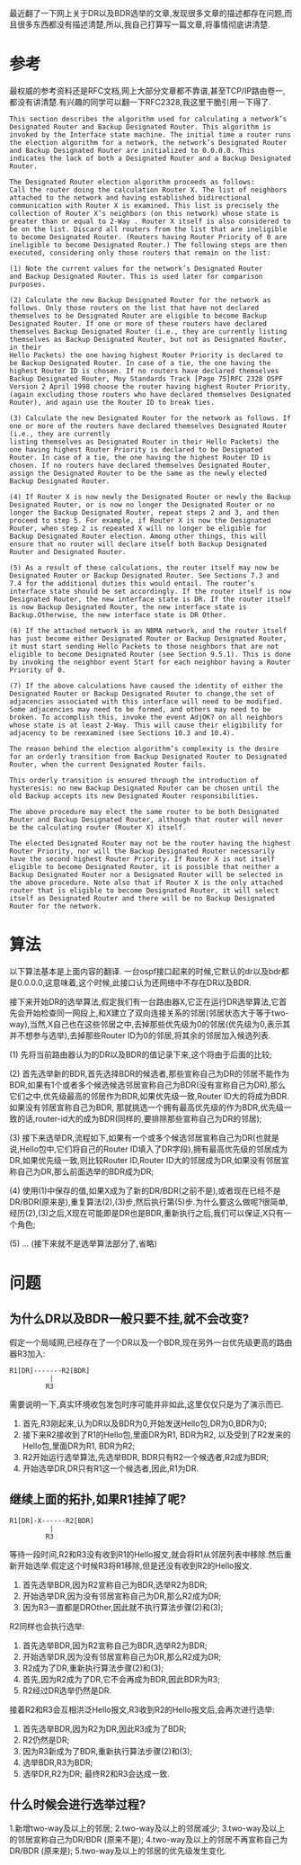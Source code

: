 最近翻了一下网上关于DR以及BDR选举的文章,发现很多文章的描述都存在问题,而且很多东西都没有描述清楚,所以,我自己打算写一篇文章,将事情彻底讲清楚.

# 参考
最权威的参考资料还是RFC文档,网上大部分文章都不靠谱,甚至TCP/IP路由卷一,都没有讲清楚.有兴趣的同学可以翻一下RFC2328,我这里干脆引用一下得了.
```quota
This section describes the algorithm used for calculating a network’s Designated Router and Backup Designated Router. This algorithm is invoked by the Interface state machine. The initial time a router runs the election algorithm for a network, the network’s Designated Router and Backup Designated Router are initialized to 0.0.0.0. This indicates the lack of both a Designated Router and a Backup Designated Router.

The Designated Router election algorithm proceeds as follows:
Call the router doing the calculation Router X. The list of neighbors attached to the network and having established bidirectional communication with Router X is examined. This list is precisely the collection of Router X’s neighbors (on this network) whose state is greater than or equal to 2-Way . Router X itself is also considered to be on the list. Discard all routers from the list that are ineligible to become Designated Router. (Routers having Router Priority of 0 are ineligible to become Designated Router.) The following steps are then executed, considering only those routers that remain on the list:

(1) Note the current values for the network’s Designated Router
and Backup Designated Router. This is used later for comparison purposes.

(2) Calculate the new Backup Designated Router for the network as follows. Only those routers on the list that have not declared themselves to be Designated Router are eligible to become Backup Designated Router. If one or more of these routers have declared themselves Backup Designated Router (i.e., they are currently listing themselves as Backup Designated Router, but not as Designated Router, in their
Hello Packets) the one having highest Router Priority is declared to be Backup Designated Router. In case of a tie, the one having the highest Router ID is chosen. If no routers have declared themselves Backup Designated Router, Moy Standards Track [Page 75]RFC 2328 OSPF Version 2 April 1998 choose the router having highest Router Priority, (again excluding those routers who have declared themselves Designated Router), and again use the Router ID to break ties.

(3) Calculate the new Designated Router for the network as follows. If one or more of the routers have declared themselves Designated Router (i.e., they are currently
listing themselves as Designated Router in their Hello Packets) the one having highest Router Priority is declared to be Designated Router. In case of a tie, the one having the highest Router ID is chosen. If no routers have declared themselves Designated Router, assign the Designated Router to be the same as the newly elected Backup Designated Router.

(4) If Router X is now newly the Designated Router or newly the Backup Designated Router, or is now no longer the Designated Router or no longer the Backup Designated Router, repeat steps 2 and 3, and then proceed to step 5. For example, if Router X is now the Designated Router, when step 2 is repeated X will no longer be eligible for Backup Designated Router election. Among other things, this will ensure that no router will declare itself both Backup Designated Router and Designated Router.

(5) As a result of these calculations, the router itself may now be Designated Router or Backup Designated Router. See Sections 7.3 and 7.4 for the additional duties this would entail. The router’s interface state should be set accordingly. If the router itself is now Designated Router, the new interface state is DR. If the router itself is now Backup Designated Router, the new interface state is Backup.Otherwise, the new interface state is DR Other.

(6) If the attached network is an NBMA network, and the router itself has just become either Designated Router or Backup Designated Router, it must start sending Hello Packets to those neighbors that are not eligible to become Designated Router (see Section 9.5.1). This is done by invoking the neighbor event Start for each neighbor having a Router Priority of 0.

(7) If the above calculations have caused the identity of either the Designated Router or Backup Designated Router to change,the set of adjacencies associated with this interface will need to be modified. Some adjacencies may need to be formed, and others may need to be broken. To accomplish this, invoke the event AdjOK? on all neighbors whose state is at least 2-Way. This will cause their eligibility for adjacency to be reexamined (see Sections 10.3 and 10.4).

The reason behind the election algorithm’s complexity is the desire for an orderly transition from Backup Designated Router to Designated Router, when the current Designated Router fails. 

This orderly transition is ensured through the introduction of hysteresis: no new Backup Designated Router can be chosen until the old Backup accepts its new Designated Router responsibilities.

The above procedure may elect the same router to be both Designated Router and Backup Designated Router, although that router will never be the calculating router (Router X) itself.

The elected Designated Router may not be the router having the highest Router Priority, nor will the Backup Designated Router necessarily have the second highest Router Priority. If Router X is not itself eligible to become Designated Router, it is possible that neither a Backup Designated Router nor a Designated Router will be selected in the above procedure. Note also that if Router X is the only attached router that is eligible to become Designated Router, it will select itself as Designated Router and there will be no Backup Designated Router for the network.
```

# 算法
以下算法基本是上面内容的翻译.
一台ospf接口起来的时候,它默认的dr以及bdr都是0.0.0.0,这意味着,这个时候,此接口认为还网络中不存在DR以及BDR.

接下来开始DR的选举算法,假定我们有一台路由器X,它正在运行DR选举算法,它首先会开始检查同一网段上,和X建立了双向连接关系的邻居(邻居状态大于等于two-way),当然,X自己也在这些邻居之中,去掉那些优先级为0的邻居(优先级为0,表示其并不想参与选举),去掉那些Router ID为0的邻居,将其余的邻居加入候选列表.

(1)  先将当前路由器认为的DR以及BDR的值记录下来,这个将由于后面的比较;

(2) 首先选举新的BDR,首先选择BDR的候选者,那些宣称自己为DR的邻居不能作为BDR,如果有1个或者多个候选候选邻居宣称自己为BDR(没有宣称自己为DR),那么它们之中,优先级最高的邻居作为BDR,如果优先级一致,Router ID大的将成为BDR.如果没有邻居宣称自己为BDR, 那就挑选一个拥有最高优先级的作为BDR,优先级一致的话,router-id大的成为BDR(同样的,要排除那些宣称自己为DR的邻居);

(3) 接下来选举DR,流程如下,如果有一个或多个候选邻居宣称自己为DR(也就是说,Hello包中,它们将自己的Router ID填入了DR字段),拥有最高优先级的邻居成为DR,如果优先级一致,则比较Router ID,Router ID大的邻居成为DR,如果没有邻居宣称自己为DR,那么前面选举的BDR成为DR;

(4) 使用(1)中保存的值,如果X成为了新的DR/BDR(之前不是),或者现在已经不是DR/BDR(原来是),重复算法(2),(3)步,然后执行第(5)步.为什么要这么做呢?很简单,经历(2),(3)之后,X现在可能即是DR也是BDR,重新执行之后,我们可以保证,X只有一个角色;

(5) ... (接下来就不是选举算法部分了,省略)

# 问题
## 为什么DR以及BDR一般只要不挂,就不会改变?
假定一个局域网,已经存在了一个DR以及一个BDR,现在另外一台优先级更高的路由器R3加入:
```shell
R1[DR]-------R2[BDR]
          |
	     R3
```
需要说明一下,真实环境收包发包时序可能并非如此,这里仅仅只是为了演示而已.
1) 首先,R3刚起来,认为DR以及BDR为0,开始发送Hello包,DR为0,BDR为0;
2) 接下来R2接收到了R1的Hello包,里面DR为R1, BDR为R2, 以及受到了R2发来的Hello包,里面DR为R1, BDR为R2;
3) R2开始运行选举算法,先选举BDR, BDR只有R2一个候选者,R2成为BDR;
4) 开始选举DR,DR只有R1这一个候选者,因此,R1为DR.
## 继续上面的拓扑,如果R1挂掉了呢?
```shell
R1[DR]-X------R2[BDR]
          |
	     R3
```
等待一段时间,R2和R3没有收到R1的Hello报文,就会将R1从邻居列表中移除.然后重新开始选举.假定这个时候R3将R1移除,但是还没有收到R2的Hello报文.
1) 首先选举BDR,因为R2宣称自己为BDR,选举R2为BDR;
2) 开始选举DR,因为没有邻居宣称自己为DR,那么R2成为DR;
3) 因为R3一直都是DROther,因此就不执行算法步骤(2)和(3);

R2同样也会执行选举:
1) 首先选举BDR,因为R2宣称自己为BDR,选举R2为BDR;
2) 开始选举DR,因为没有邻居宣称自己为DR,那么R2成为DR;
3) R2成为了DR,重新执行算法步骤(2)和(3);
4) 首先,因为R2成为了DR,它不会再成为BDR,因此BDR为R3;
5) R2经过DR选举仍然是DR.

接着R2和R3会互相洪泛Hello报文,R3收到R2的Hello报文后,会再次进行选举:
1) 首先选举BDR,因为R2为DR,因此R3成为了BDR;
2) R2仍然是DR;
3) 因为R3新成为了BDR,重新执行算法步骤(2)和(3);
4) 选举BDR,R3为BDR;
5) 选举DR,R2为DR;
最终R2和R3会达成一致.
## 什么时候会进行选举过程?
1.新增two-way及以上的邻居;
2.two-way及以上的邻居减少;
3.two-way及以上的邻居宣称自己为DR/BDR (原来不是);
4.two-way及以上的邻居不再宣称自己为DR/BDR (原来是);
5.two-way及以上的邻居的优先级发生变化.


